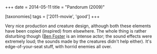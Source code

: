 +++
date = 2014-05-11
title = "Pandorum (2009)"

[taxonomies]
tags = ['2011-movie', 'good']
+++

Very nice production and creature design, although both these elements
have been copied (inspired) from elsewhere. The whole thing is rather
disturbing though ([Ben Foster] is an intense actor; the sound effects
were extremely loud; the sounds made by the creatures didn\'t help
either). It\'s edge-of-your-seat stuff, with horrid enemies all over.

  [Ben Foster]: http://en.wikipedia.org/wiki/Ben_Foster
